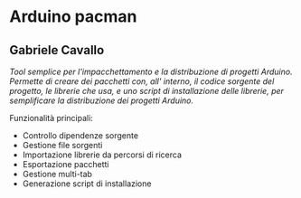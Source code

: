# Arduino pacman
## Gabriele Cavallo

*Tool semplice per l'impacchettamento e la distribuzione di progetti Arduino.
Permette di creare dei pacchetti con, all' interno, il codice sorgente del progetto, le librerie che usa, e uno script di installazione delle librerie, per semplificare la distribuzione dei progetti Arduino.*

Funzionalità principali:
  * Controllo dipendenze sorgente
  * Gestione file sorgenti
  * Importazione librerie da percorsi di ricerca
  * Esportazione pacchetti
  * Gestione multi-tab
  * Generazione script di installazione
